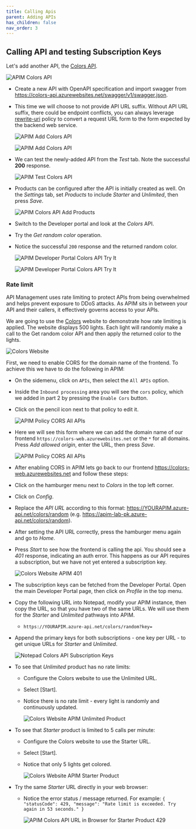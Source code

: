 ```yaml
---
title: Calling Apis
parent: Adding APIs
has_children: false
nav_order: 3
---
```



## Calling API and testing Subscription Keys

Let's add another API, the [Colors API](https://colors-api.azurewebsites.net/swagger/v1/swagger.json).

![APIM Colors API](../../assets/images/apim-color-api.png)

- Create a new API with OpenAPI specification and import swagger from <https://colors-api.azurewebsites.net/swagger/v1/swagger.json>. 
- This time we will choose to not provide API URL suffix. Without API URL suffix, there could be endpoint conflicts, you can always leverage [rewrite-uri](https://learn.microsoft.com/en-us/azure/api-management/api-management-transformation-policies#RewriteURL) policy to convert a request URL form to the form expected by the backend web service. 

  ![APIM Add Colors API](../../assets/images/apim-add-color-api-1.png)

  ![APIM Add Colors API](../../assets/images/apim-add-color-api-2.png)

- We can test the newly-added API from the *Test* tab. Note the successful **200** response.

  ![APIM Test Colors API](../../assets/images/apim-test-color-api.png)

- Products can be configured after the API is initially created as well. On the *Settings* tab, set *Products* to include *Starter* and *Unlimited*, then press *Save*.

  ![APIM Colors API Add Products](../../assets/images/apim-color-api-add-products.png)

- Switch to the Developer portal and look at the *Colors* API.
- Try the *Get random color* operation.
- Notice the successful `200` response and the returned random color.

  ![APIM Developer Portal Colors API Try It](../../assets/images/apim-developer-portal-color-api-try-it-1.png)

  ![APIM Developer Portal Colors API Try It](../../assets/images/apim-developer-portal-color-api-try-it-2.png)

### Rate limit

API Management uses rate limiting to protect APIs from being overwhelmed and helps prevent exposure to DDoS attacks. As APIM sits in between your API and their callers, it effectively governs access to your APIs.  

We are going to use the [Colors](https://colors-web.azurewebsites.net) website to demonstrate how rate limiting is applied. The website displays 500 lights. Each light will randomly make a call to the Get random color API and then apply the returned color to the lights.

![Colors Website](../../assets/images/color-website.png)

First, we need to enable CORS for the domain name of the frontend. To achieve this we have to do the following in APIM:

- On the sidemenu, click on `APIs`, then select the `All APIs` option.
- Inside the `Inbound processing` area you will see the `cors` policy, which we added in part 2 by pressing the `Enable Cors` button.
- Click on the pencil icon next to that policy to edit it.

  ![APIM Policy CORS All APIs](../../assets/images/apim-policy-cors-all-apis-1.png)  

- Here we will see this form where we can add the domain name of our frontend `https://colors-web.azurewebsites.net` or the `*` for all domains. Press *Add allowed origin*, enter the URL, then press *Save*.

  ![APIM Policy CORS All APIs](../../assets/images/apim-policy-cors-all-apis-2.png)

- After enabling CORS in APIM lets go back to our frontend <https://colors-web.azurewebsites.net> and follow these steps:

- Click on the hamburger menu next to *Colors* in the top left corner.
- Click on *Config*.
- Replace the *API URL* according to this format: <https://YOURAPIM.azure-api.net/colors/random> (e.g. https://apim-lab-pk.azure-api.net/colors/random).
- After setting the API URL correctly, press the hamburger menu again and go to *Home*. 
- Press *Start* to see how the frontend is calling the api. You should see a *401* response, indicating an auth error. This happens as our API requires a subscription, but we have not yet entered a subscription key. 

  ![Colors Website APIM 401](../../assets/images/color-website-apim-401.png)

- The subscription keys can be fetched from the Developer Portal. Open the main Developer Portal page, then click on *Profile* in the top menu. 
- Copy the following URL into Notepad, modify your APIM instance, then copy the URL, so that you have two of the same URLs. We will use them for the *Starter* and *Unlimited* pathways into APIM.
  - `https://YOURAPIM.azure-api.net/colors/random?key=`
- Append the primary keys for both subscriptions - one key per URL - to get unique URLs for *Starter* and *Unlimited*.
  
  ![Notepad Colors API Subscription Keys](../../assets/images/notepad-color-api-subscription-keys.png)

- To see that *Unlimited* product has no rate limits:
  - Configure the Colors website to use the Unlimited URL.
  - Select [Start].
  - Notice there is no rate limit - every light is randomly and continuously updated. 

    ![Colors Website APIM Unlimited Product](../../assets/images/color-website-apim-unlimited-product.png)

- To see that *Starter* product is limited to 5 calls per minute:
  - Configure the Colors website to use the Starter URL.
  - Select [Start].
  - Notice that only 5 lights get colored.

    ![Colors Website APIM Starter Product](../../assets/images/color-website-apim-starter-product.png)

- Try the same *Starter* URL directly in your web browser:
  - Notice the error status / message returned. For example: `{ "statusCode": 429, "message": "Rate limit is exceeded. Try again in 53 seconds." }`

    ![APIM Colors API URL in Browser for Starter Product 429 ](../../assets/images/apim-color-api-url-in-browser-starter-product-429.png)
